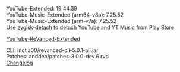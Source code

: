 YouTube-Extended: 19.44.39  
YouTube-Music-Extended (arm64-v8a): 7.25.52  
YouTube-Music-Extended (arm-v7a): 7.25.52  
Use [zygisk-detach](https://github.com/j-hc/zygisk-detach) to detach YouTube and YT Music from Play Store  

[YouTube-ReVanced-Extended](https://github.com/MANCrimSon/YouTube-ReVanced-Extended)
  
CLI: inotia00/revanced-cli-5.0.1-all.jar  
Patches: anddea/patches-3.0.0-dev.6.rvp  
[Changelog](https://github.com/anddea/revanced-patches/releases/tag/v3.0.0-dev.6)  
